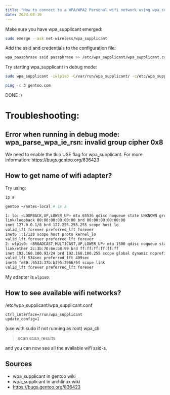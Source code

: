 ```yaml
---
title: "How to connect to a WPA/WPA2 Personal wifi network using wpa_supplicant in Gentoo"
date: 2024-08-10
---
```


Make sure you have wpa_supplicant emerged:

```bash
sudo emerge --ask net-wireless/wpa_supplicant
```

Add the ssid and credentials to the configuration file:

```bash
wpa_passphrase ssid passphrase >> /etc/wpa_supplicant/wpa_supplicant.conf
```

Try starting wpa_supplicant in debug mode:
```bash
sudo wpa_supplicant -iwlp1s0 -C/var/run/wpa_supplicant/ -c/etc/wpa_supplicant/wpa_supplicant.conf -dd
```

```bash
ping -c 3 gentoo.com
```

DONE :)


# Troubleshooting:

## Error when running in debug mode: wpa_parse_wpa_ie_rsn: invalid group cipher 0x8

We need to enable the tkip USE flag for wpa_supplicant.
For more information: https://bugs.gentoo.org/836423

## How to get name of wifi adapter?
Try using:
```bash
ip a

gentoo ~/notes-local # ip a

1: lo: <LOOPBACK,UP,LOWER_UP> mtu 65536 qdisc noqueue state UNKNOWN group default qlen 1000
link/loopback 00:00:00:00:00:00 brd 00:00:00:00:00:00
inet 127.0.0.1/8 brd 127.255.255.255 scope host lo
valid_lft forever preferred_lft forever
inet6 ::1/128 scope host proto kernel_lo
valid_lft forever preferred_lft forever
2: wlp1s0: <BROADCAST,MULTICAST,UP,LOWER_UP> mtu 1500 qdisc noqueue state UP group default qlen 1000
link/ether 2c:3b:70:6e:b8:99 brd ff:ff:ff:ff:ff:ff
inet 192.168.100.93/24 brd 192.168.100.255 scope global dynamic noprefixroute wlp1s0
valid_lft 534sec preferred_lft 409sec
inet6 fe80::6533:37b:b395:3966/64 scope link
valid_lft forever preferred_lft forever
```

My adapter is `wlp1s0`.

## How to see available wifi networks?

/etc/wpa_supplicant/wpa_supplicant.conf
```
ctrl_interface=/run/wpa_supplicant
update_config=1
```
(use with sudo if not running as root)
wpa_cli

> scan
> scan_results

and you can now see all the available wifi ssid-s.

## Sources
- wpa_supplicant in gentoo wiki
- wpa_supplicant in archlinux wiki
- https://bugs.gentoo.org/836423 

